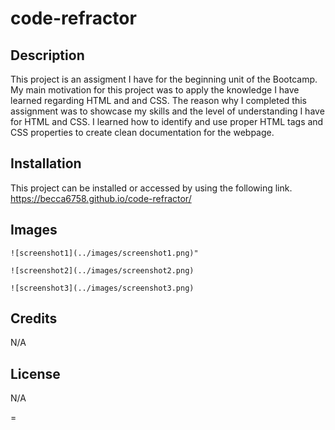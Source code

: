 # code-refractor

## Description

This project is an assigment I have for the beginning unit of the Bootcamp.
My main motivation for this project was to apply the knowledge I have learned regarding HTML and and CSS.
The reason why I completed this assignment was to showcase my skills and the level of understanding I have for HTML and CSS.
I learned how to identify and use proper HTML tags and CSS properties to create clean documentation for the webpage.

## Installation

This project can be installed or accessed by using the following link.
https://becca6758.github.io/code-refractor/

## Images


    ![screenshot1](../images/screenshot1.png)"
    
    ![screenshot2](../images/screenshot2.png)
    
    ![screenshot3](../images/screenshot3.png)

## Credits

N/A

## License

N/A



=
